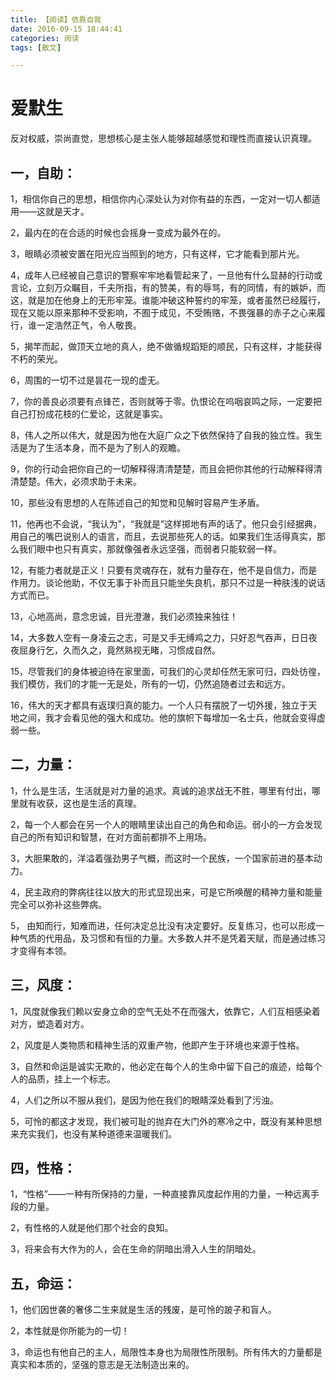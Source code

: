 ```yaml
---
title: 【阅读】依靠自我
date: 2016-09-15 18:44:41
categories: 阅读
tags: [散文]

---
```

# 爱默生

反对权威，崇尚直觉，思想核心是主张人能够超越感觉和理性而直接认识真理。

## 一，自助：

1，相信你自己的思想，相信你内心深处认为对你有益的东西，一定对一切人都适用——这就是天才。

2，最内在的在合适的时候也会摇身一变成为最外在的。

3，眼睛必须被安置在阳光应当照到的地方，只有这样，它才能看到那片光。<!--more-->

4，成年人已经被自己意识的警察牢牢地看管起来了，一旦他有什么显赫的行动或言论，立刻万众瞩目，千夫所指，有的赞美，有的辱骂，有的同情，有的嫉妒，而这，就是加在他身上的无形牢笼。谁能冲破这种誓约的牢笼，或者虽然已经履行，现在又能以原来那种不受影响，不囿于成见，不受贿赂，不畏强暴的赤子之心来履行，谁一定浩然正气，令人敬畏。

5，揭竿而起，做顶天立地的真人，绝不做循规蹈矩的顺民，只有这样，才能获得不朽的荣光。

6，周围的一切不过是昙花一现的虚无。

7，你的善良必须要有点锋芒，否则就等于零。仇恨论在呜咽哀鸣之际，一定要把自己打扮成花枝的仁爱论，这就是事实。

8，伟人之所以伟大，就是因为他在大庭广众之下依然保持了自我的独立性。我生活是为了生活本身，而不是为了别人的观瞻。

9，你的行动会把你自己的一切解释得清清楚楚，而且会把你其他的行动解释得清清楚楚。伟大，必须求助于未来。

10，那些没有思想的人在陈述自己的知觉和见解时容易产生矛盾。

11，他再也不会说，“我认为”，“我就是”这样掷地有声的话了。他只会引经据典，用自己的嘴巴说别人的语言，而且，去说那些死人的话。如果我们生活得真实，那么我们眼中也只有真实，那就像强者永远坚强，而弱者只能软弱一样。

12，有能力者就是正义！只要有灵魂存在，就有力量存在，他不是自信力，而是作用力。谈论他助，不仅无事于补而且只能坐失良机，那只不过是一种肤浅的说话方式而已。

13，心地高尚，意念忠诚，目光澄澈，我们必须独来独往！

14，大多数人空有一身凌云之志，可是又手无缚鸡之力，只好忍气吞声，日日夜夜屈身行乞，久而久之，竟然熟视无睹，习惯成自然。

15，尽管我们的身体被迫待在家里面，可我们的心灵却任然无家可归，四处彷徨，我们模仿，我们的才能一无是处，所有的一切，仍然追随者过去和远方。

16，伟大的天才都具有返璞归真的能力。一个人只有摆脱了一切外援，独立于天地之间，我才会看见他的强大和成功。他的旗帜下每增加一名士兵，他就会变得虚弱一些。

## 二，力量：

1，什么是生活，生活就是对力量的追求。真诚的追求战无不胜，哪里有付出，哪里就有收获，这也是生活的真理。

2，每一个人都会在另一个人的眼睛里读出自己的角色和命运。弱小的一方会发现自己的所有知识和智慧，在对方面前都排不上用场。

3，大胆果敢的，洋溢着强劲男子气概，而这时一个民族，一个国家前进的基本动力。

4，民主政府的弊病往往以放大的形式显现出来，可是它所唤醒的精神力量和能量完全可以弥补这些弊病。

5， 由知而行，知难而进，任何决定总比没有决定要好。反复练习，也可以形成一种气质的代用品，及习惯和有恒的力量。大多数人并不是凭着天赋，而是通过练习才变得有本领。

## 三，风度：

1，风度就像我们赖以安身立命的空气无处不在而强大，依靠它，人们互相感染着对方，塑造着对方。

2，风度是人类物质和精神生活的双重产物，他即产生于环境也来源于性格。

3，自然和命运是诚实无欺的，他必定在每个人的生命中留下自己的痕迹，给每个人的品质，挂上一个标志。

4，人们之所以不服从我们，是因为他在我们的眼睛深处看到了污浊。

5，可怜的都这才发现，我们被可耻的抛弃在大门外的寒冷之中，既没有某种思想来充实我们，也没有某种道德来温暖我们。

## 四，性格：

1，“性格”——一种有所保持的力量，一种直接靠风度起作用的力量，一种远离手段的力量。

2，有性格的人就是他们那个社会的良知。

3，将来会有大作为的人，会在生命的阴暗出滑入人生的阴暗处。

## 五，命运：

1，他们因世袭的奢侈二生来就是生活的残废，是可怜的跛子和盲人。

2，本性就是你所能为的一切！

3，命运也有他自己的主人，局限性本身也为局限性所限制。所有伟大的力量都是真实和本质的，坚强的意志是无法制造出来的。